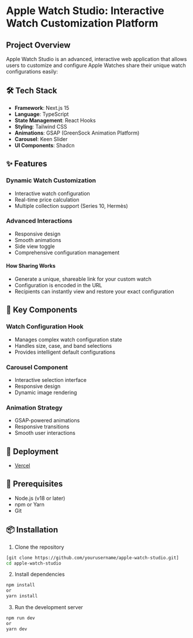 # Apple Watch Studio: Interactive Watch Customization Platform

## Project Overview

Apple Watch Studio is an advanced, interactive web application that allows users to customize and configure Apple Watches share their unique watch configurations easily:

## 🛠 Tech Stack

- **Framework**: Next.js 15
- **Language**: TypeScript
- **State Management**: React Hooks
- **Styling**: Tailwind CSS
- **Animations**: GSAP (GreenSock Animation Platform)
- **Carousel**: Keen Slider
- **UI Components**: Shadcn

## ✨ Features

### Dynamic Watch Customization
- Interactive watch configuration
- Real-time price calculation
- Multiple collection support (Series 10, Hermès)

### Advanced Interactions
- Responsive design
- Smooth animations
- Side view toggle
- Comprehensive configuration management

#### How Sharing Works
- Generate a unique, shareable link for your custom watch
- Configuration is encoded in the URL
- Recipients can instantly view and restore your exact configuration

## 🌟 Key Components

### Watch Configuration Hook
- Manages complex watch configuration state
- Handles size, case, and band selections
- Provides intelligent default configurations

### Carousel Component
- Interactive selection interface
- Responsive design
- Dynamic image rendering
  
### Animation Strategy
- GSAP-powered animations
- Responsive transitions
- Smooth user interactions

## 🚀 Deployment
- [Vercel](https://apple-watch-virid.vercel.app/)

## 🔧 Prerequisites

- Node.js (v18 or later)
- npm or Yarn
- Git

## 📦 Installation

1. Clone the repository
```bash
[git clone https://github.com/yourusername/apple-watch-studio.git]
cd apple-watch-studio
```

2. Install dependencies
```bash
npm install
or
yarn install
```
3. Run the development server
```bash
npm run dev
or
yarn dev
```




